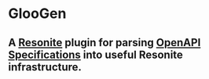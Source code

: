 # GlooGen
## A [Resonite](https://resonite.com/) plugin for parsing [OpenAPI Specifications](https://spec.openapis.org/oas/latest.html) into useful Resonite infrastructure.